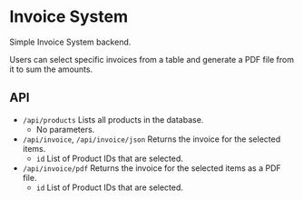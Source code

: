 # Invoice System
Simple Invoice System backend.

Users can select specific invoices from a table and generate a PDF file from it to sum the amounts.

## API
- `/api/products` Lists all products in the database.
  - No parameters.
- `/api/invoice`, `/api/invoice/json` Returns the invoice for the selected items.
  - `id` List of Product IDs that are selected.
- `/api/invoice/pdf` Returns the invoice for the selected items as a PDF file.
  - `id` List of Product IDs that are selected.